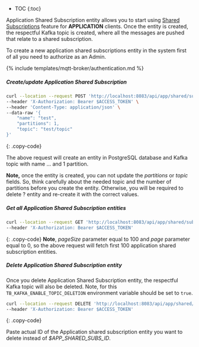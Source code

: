 
* TOC
{:toc}

Application Shared Subscription entity allows you to start using [Shared Subscriptions](/docs/mqtt-broker/user-guide/shared-subscriptions/) 
feature for **APPLICATION** clients. Once the entity is created, the respectful Kafka topic is created, where all the messages are pushed that relate to 
a shared subscription.

To create a new application shared subscriptions entity in the system first of all you need to authorize as an Admin.

{% include templates/mqtt-broker/authentication.md %}

##### Create/update Application Shared Subscription

```bash
curl --location --request POST 'http://localhost:8083/api/app/shared/subs' \
--header 'X-Authorization: Bearer $ACCESS_TOKEN' \
--header 'Content-Type: application/json' \
--data-raw '{
    "name": "test",
    "partitions": 1,
    "topic": "test/topic"
}'
```
{: .copy-code}

The above request will create an entity in PostgreSQL database and Kafka topic with name ... and 1 partition.

**Note,** once the entity is created, you can not update the _partitions_ or _topic_ fields. So, think carefully about the needed topic
and the number of partitions before you create the entity. Otherwise, you will be required to delete ? entity and re-create it with the correct values.

##### Get all Application Shared Subscription entities

```bash
curl --location --request GET 'http://localhost:8083/api/app/shared/subs?pageSize=100&page=0' \
--header 'X-Authorization: Bearer $ACCESS_TOKEN'
```
{: .copy-code}
**Note**, _pageSize_ parameter equal to 100 and _page_ parameter equal to 0, so the above request will fetch first 100 application shared subscription entities.

##### Delete Application Shared Subscription entity

Once you delete Application Shared Subscription entity, the respectful Kafka topic will also be deleted.
Note, for this `TB_KAFKA_ENABLE_TOPIC_DELETION` environment variable should be set to `true`.

```bash
curl --location --request DELETE 'http://localhost:8083/api/app/shared/subs/$APP_SHARED_SUBS_ID' \
--header 'X-Authorization: Bearer $ACCESS_TOKEN'
```
{: .copy-code}

Paste actual ID of the Application shared subscription entity you want to delete instead of <i>$APP_SHARED_SUBS_ID</i>.